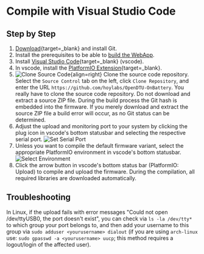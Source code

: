 # Compile with Visual Studio Code

## Step by Step

1. [Download](https://git-scm.com/downloads/){target=_blank} and install Git.
1. Install the prerequisites to be able to [build the
   WebApp](compile_webapp.md#install-prerequisites).
1. Install [Visual Studio Code](https://code.visualstudio.com/download){target=_blank} (vscode).
1. In vscode, install the [PlatformIO
   Extension](https://marketplace.visualstudio.com/items?itemName=platformio.platformio-ide){target=_blank}.
1. ![Clone Source Code](../assets/images/firmware/vscode_clone.png){align=right}
   Clone the source code repository. Select the `Source Control` tab on the
   left, click `Clone Repository`, and enter the URL
   `https://github.com/hoylabs/OpenDTU-OnBattery`. You really have to clone
   the source code repository. Do not download and extract a source ZIP file.
   During the build process the Git hash is embedded into the firmware. If you
   merely download and extract the source ZIP file a build error will occur, as
   no Git status can be determined.
1. Adjust the upload and monitoring port to your system by clicking the plug
   icon in vscode's bottom statusbar and selecting the respective serial port.
   ![Set Serial Port](../assets/images/firmware/vscode_port.png)
1. Unless you want to compile the default firmware variant, select the
   appropriate PlatformIO environment in vscode's bottom statusbar.
   ![Select Environment](../assets/images/firmware/vscode_environment.png)
1. Click the arrow button in vscode's bottom status bar (PlatformIO: Upload) to
   compile and upload the firmware. During the compilation, all required
   libraries are downloaded automatically.

## Troubleshooting

In Linux, if the upload fails with error messages "Could not open /dev/ttyUSB0,
the port doesn't exist", you can check via ```ls -la /dev/tty*``` to which
group your port belongs to, and then add your username to this group via ```sudo
adduser <yourusername> dialout``` (if you are using ```arch-linux``` use:
```sudo gpasswd -a <yourusername> uucp```; this method requires a logout/login
of the affected user).
